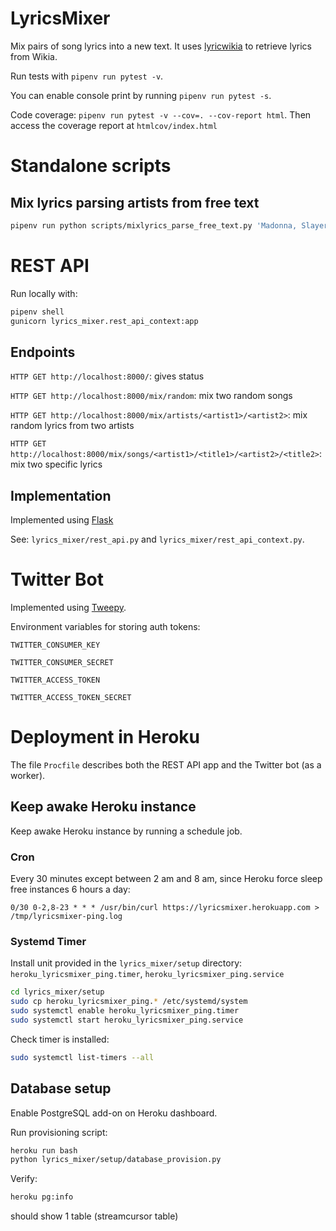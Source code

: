 # LyricsMixer
Mix pairs of song lyrics into a new text. It uses [lyricwikia](https://github.com/enricobacis/lyricwikia) to retrieve lyrics from Wikia.

Run tests with `pipenv run pytest -v`.

You can enable console print by running `pipenv run pytest -s`.

Code coverage: `pipenv run pytest -v --cov=. --cov-report html`. Then access the coverage report at `htmlcov/index.html`


# Standalone scripts

## Mix lyrics parsing artists from free text

```bash
pipenv run python scripts/mixlyrics_parse_free_text.py 'Madonna, Slayer'
```


# REST API
Run locally with:

```bash
pipenv shell
gunicorn lyrics_mixer.rest_api_context:app
```


## Endpoints

`HTTP GET http://localhost:8000/`: gives status

`HTTP GET http://localhost:8000/mix/random`: mix two random songs

`HTTP GET http://localhost:8000/mix/artists/<artist1>/<artist2>`: mix random lyrics from two artists

`HTTP GET http://localhost:8000/mix/songs/<artist1>/<title1>/<artist2>/<title2>`: mix two specific lyrics


## Implementation
Implemented using [Flask](https://palletsprojects.com/p/flask/)

See: `lyrics_mixer/rest_api.py` and `lyrics_mixer/rest_api_context.py`.


# Twitter Bot
Implemented using [Tweepy](https://www.tweepy.org/).

Environment variables for storing auth tokens:

`TWITTER_CONSUMER_KEY`

`TWITTER_CONSUMER_SECRET`

`TWITTER_ACCESS_TOKEN`

`TWITTER_ACCESS_TOKEN_SECRET`


# Deployment in Heroku
The file `Procfile` describes both the REST API app and the Twitter bot (as a worker).

## Keep awake Heroku instance
Keep awake Heroku instance by running a schedule job.

### Cron
Every 30 minutes except between 2 am and 8 am, since Heroku force sleep free instances 6 hours a day:

`0/30 0-2,8-23 * * * /usr/bin/curl https://lyricsmixer.herokuapp.com > /tmp/lyricsmixer-ping.log`

### Systemd Timer
Install unit provided in the `lyrics_mixer/setup` directory: `heroku_lyricsmixer_ping.timer`, `heroku_lyricsmixer_ping.service`

```bash
cd lyrics_mixer/setup
sudo cp heroku_lyricsmixer_ping.* /etc/systemd/system
sudo systemctl enable heroku_lyricsmixer_ping.timer
sudo systemctl start heroku_lyricsmixer_ping.service
```

Check timer is installed:

```bash
sudo systemctl list-timers --all
```

## Database setup
Enable PostgreSQL add-on on Heroku dashboard.

Run provisioning script:

```bash
heroku run bash
python lyrics_mixer/setup/database_provision.py
```

Verify:

```bash
heroku pg:info
```

should show 1 table (streamcursor table)
